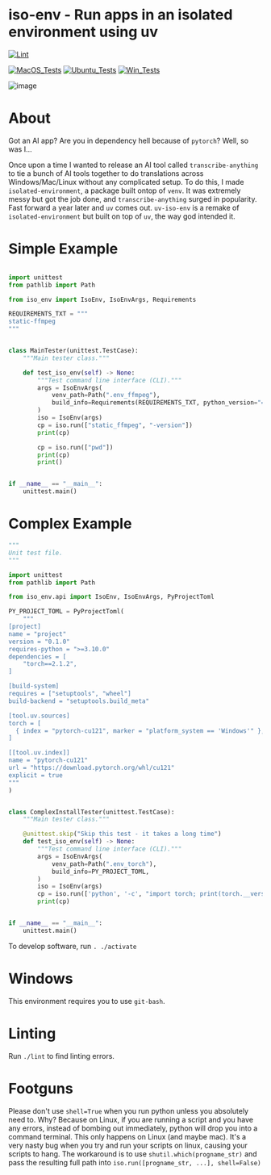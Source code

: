 # iso-env - Run apps in an isolated environment using uv

[![Lint](https://github.com/zackees/iso-env/actions/workflows/lint.yml/badge.svg)](https://github.com/zackees/iso-env/actions/workflows/lint.yml)

[![MacOS_Tests](https://github.com/zackees/iso-env/actions/workflows/test_macos.yml/badge.svg)](https://github.com/zackees/iso-env/actions/workflows/test_macos.yml)
[![Ubuntu_Tests](https://github.com/zackees/iso-env/actions/workflows/test_ubuntu.yml/badge.svg)](https://github.com/zackees/iso-env/actions/workflows/test_ubuntu.yml)
[![Win_Tests](https://github.com/zackees/iso-env/actions/workflows/test_win.yml/badge.svg)](https://github.com/zackees/iso-env/actions/workflows/test_win.yml)

![image](https://github.com/user-attachments/assets/b7adcbac-0400-4f72-a0cd-3a4f2bea3b4c)

# About

Got an AI app? Are you in dependency hell because of `pytorch`? Well, so was I...

Once upon a time I wanted to release an AI tool called `transcribe-anything` to tie a bunch of AI tools together to do translations across Windows/Mac/Linux without any complicated setup. To do this, I made `isolated-environment`, a package built ontop of `venv`. It was extremely messy but got the job done, and `transcribe-anything` surged in popularity. Fast forward a year later and `uv` comes out. `uv-iso-env` is a remake of `isolated-environment` but built on top of `uv`, the way god intended it.

# Simple Example


```python

import unittest
from pathlib import Path

from iso_env import IsoEnv, IsoEnvArgs, Requirements

REQUIREMENTS_TXT = """
static-ffmpeg
"""


class MainTester(unittest.TestCase):
    """Main tester class."""

    def test_iso_env(self) -> None:
        """Test command line interface (CLI)."""
        args = IsoEnvArgs(
            venv_path=Path(".env_ffmpeg"),
            build_info=Requirements(REQUIREMENTS_TXT, python_version="==3.10.*"),
        )
        iso = IsoEnv(args)
        cp = iso.run(["static_ffmpeg", "-version"])
        print(cp)

        cp = iso.run(["pwd"])
        print(cp)
        print()


if __name__ == "__main__":
    unittest.main()
```

# Complex Example

```python
"""
Unit test file.
"""

import unittest
from pathlib import Path

from iso_env.api import IsoEnv, IsoEnvArgs, PyProjectToml

PY_PROJECT_TOML = PyProjectToml(
    """
[project]
name = "project"
version = "0.1.0"
requires-python = ">=3.10.0"
dependencies = [
    "torch==2.1.2",
]

[build-system]
requires = ["setuptools", "wheel"]
build-backend = "setuptools.build_meta"

[tool.uv.sources]
torch = [
  { index = "pytorch-cu121", marker = "platform_system == 'Windows'" },
]

[[tool.uv.index]]
name = "pytorch-cu121"
url = "https://download.pytorch.org/whl/cu121"
explicit = true
"""
)


class ComplexInstallTester(unittest.TestCase):
    """Main tester class."""

    @unittest.skip("Skip this test - it takes a long time")
    def test_iso_env(self) -> None:
        """Test command line interface (CLI)."""
        args = IsoEnvArgs(
            venv_path=Path(".env_torch"),
            build_info=PY_PROJECT_TOML,
        )
        iso = IsoEnv(args)
        cp = iso.run(['python', '-c', "import torch; print(torch.__version__)"], check=True)
        print(cp)


if __name__ == "__main__":
    unittest.main()
```



To develop software, run `. ./activate`

# Windows

This environment requires you to use `git-bash`.

# Linting

Run `./lint` to find linting errors.

# Footguns

Please don't use `shell=True` when you run python unless you absolutely need to. Why? Because on Linux, if you are running a script and you have any errors, instead of bombing out immediately, python will drop you into a command terminal. This only happens on Linux (and maybe mac). It's a very nasty bug when you try and run your scripts on linux, causing your scripts to hang. The workaround is to use `shutil.which(progname_str)` and pass the resulting full path into `iso.run([progname_str, ...], shell=False)`



